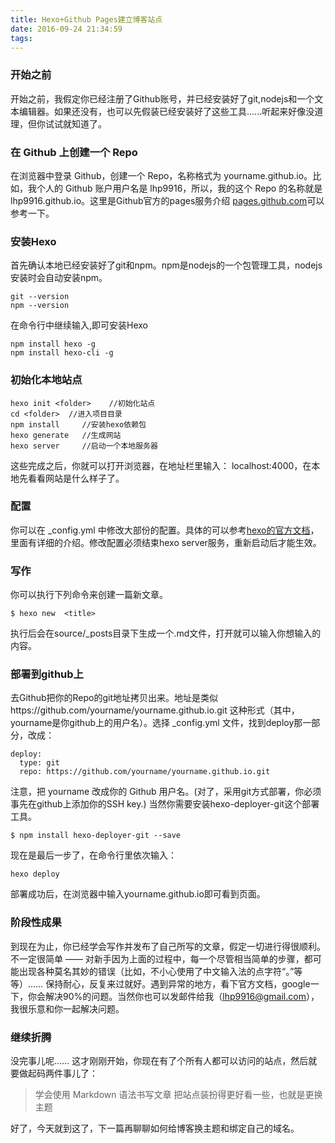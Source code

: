 ```yaml
---
title: Hexo+Github Pages建立博客站点
date: 2016-09-24 21:34:59
tags:
---
```


### 开始之前
开始之前，我假定你已经注册了Github账号，并已经安装好了git,nodejs和一个文本编辑器。如果还没有，也可以先假装已经安装好了这些工具......听起来好像没道理，但你试试就知道了。

### 在 Github 上创建一个 Repo
在浏览器中登录 Github，创建一个 Repo，名称格式为 yourname.github.io。比如，我个人的 Github 账户用户名是 lhp9916，所以，我的这个 Repo 的名称就是 lhp9916.github.io。这里是Github官方的pages服务介绍 [pages.github.com](https://pages.github.com/)可以参考一下。

### 安装Hexo
首先确认本地已经安装好了git和npm。npm是nodejs的一个包管理工具，nodejs安装时会自动安装npm。
```
git --version
npm --version
```
在命令行中继续输入,即可安装Hexo
```
npm install hexo -g
npm install hexo-cli -g
```

### 初始化本地站点
```
hexo init <folder>    //初始化站点
cd <folder>  //进入项目目录
npm install     //安装hexo依赖包
hexo generate   //生成网站
hexo server     //启动一个本地服务器
```
这些完成之后，你就可以打开浏览器，在地址栏里输入： localhost:4000，在本地先看看网站是什么样子了。

### 配置
你可以在 _config.yml 中修改大部份的配置。具体的可以参考[hexo的官方文档](https://hexo.io/zh-cn/docs/)，里面有详细的介绍。修改配置必须结束hexo server服务，重新启动后才能生效。

### 写作
你可以执行下列命令来创建一篇新文章。
```
$ hexo new  <title>
```
执行后会在source/_posts目录下生成一个.md文件，打开就可以输入你想输入的内容。

### 部署到github上
去Github把你的Repo的git地址拷贝出来。地址是类似https://github.com/yourname/yourname.github.io.git 这种形式（其中，yourname是你github上的用户名）。选择 _config.yml 文件，找到deploy那一部分，改成：
```
deploy:
  type: git
  repo: https://github.com/yourname/yourname.github.io.git
```
注意，把 yourname 改成你的 Github 用户名。(对了，采用git方式部署，你必须事先在github上添加你的SSH key.)
当然你需要安装hexo-deployer-git这个部署工具。
```
$ npm install hexo-deployer-git --save
```
现在是最后一步了，在命令行里依次输入：
```
hexo deploy
```
部署成功后，在浏览器中输入yourname.github.io即可看到页面。

### 阶段性成果
到现在为止，你已经学会写作并发布了自己所写的文章，假定一切进行得很顺利。
不一定很简单 —— 对新手因为上面的过程中，每一个尽管相当简单的步骤，都可能出现各种莫名其妙的错误（比如，不小心使用了中文输入法的点字符“。”等等）…… 保持耐心，反复来过就好。遇到异常的地方，看下官方文档，google一下，你会解决90%的问题。当然你也可以发邮件给我（[lhp9916@gmail.com](mailto:lhp9916@gmail.com)），我很乐意和你一起解决问题。

### 继续折腾
没完事儿呢…… 这才刚刚开始，你现在有了个所有人都可以访问的站点，然后就要做起码两件事儿了：
>学会使用 Markdown 语法书写文章
>把站点装扮得更好看一些，也就是更换主题

好了，今天就到这了，下一篇再聊聊如何给博客换主题和绑定自己的域名。